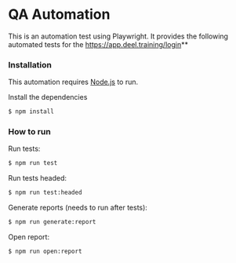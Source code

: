 # QA Automation

This is an automation test using Playwright. It provides the following automated tests for the https://app.deel.training/login**
### Installation

This automation requires [Node.js](https://nodejs.org/) to run.

Install the dependencies

```sh
$ npm install 
```

### How to run

Run tests:
```sh
$ npm run test
```
Run tests headed:
```sh
$ npm run test:headed
```

Generate reports (needs to run after tests):
```sh
$ npm run generate:report
```

Open report:
```sh
$ npm run open:report
```
